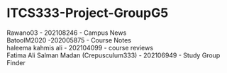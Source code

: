 # ITCS333-Project-GroupG5
Rawano03 - 202108246 - Campus News
<br/>BatoolM2020 -202005875 - Course Notes
<br/> haleema kahmis ali - 202104099 - course reviews
<br/> Fatima Ali Salman Madan (Crepusculum333) - 202106949 - Study Group Finder
